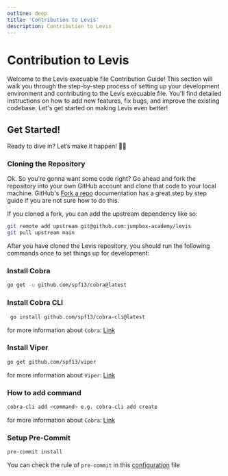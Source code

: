 ```yaml
---
outline: deep
title: 'Contribution to Levis'
description: Contribution to Levis
---
```


# Contribution to Levis
Welcome to the Levis execuable file Contribution Guide! This section will walk you through the step-by-step process of setting up your development environment and contributing to the Levis execuable file. You'll find detailed instructions on how to add new features, fix bugs, and improve the existing codebase. Let's get started on making Levis even better!

## Get Started!

Ready to dive in? Let’s make it happen! 🚀🔥

### Cloning the Repository

Ok. So you're gonna want some code right? Go ahead and fork the repository into your own GitHub account and clone that code to your local machine. GitHub's [Fork a repo](https://docs.github.com/en/get-started/quickstart/fork-a-repo) documentation has a great step by step guide if you are not sure how to do this.

If you cloned a fork, you can add the upstream dependency like so:

```bash
git remote add upstream git@github.com:jumpbox-academy/levis
git pull upstream main
```

After you have cloned the Levis repository, you should run the following commands once to set things up for development:

### Install Cobra
```bash
go get -u github.com/spf13/cobra@latest
```

### Install Cobra CLI
```bash
 go install github.com/spf13/cobra-cli@latest
```
for more information about `Cobra`: [Link](https://github.com/spf13/cobra)

### Install Viper
```bash
go get github.com/spf13/viper
```
for more information about `Viper`: [Link](https://github.com/spf13/viper)

### How to add command
```bash
cobra-cli add <command> e.g. cobra-cli add create
```
for more information about `Cobra`: [Link](https://github.com/spf13/viper)

### Setup Pre-Commit
```bash
pre-commit install
```
You can check the rule of `pre-commit` in this [configuration](../../.pre-commit-config.yaml) file
